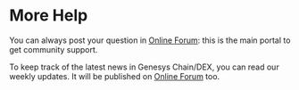 # More Help

You can always post your question in [Online Forum](https://community.genesys.network): this is the main portal to get community support.

To keep track of the latest news in Genesys Chain/DEX, you can read our weekly updates. It will be published on [Online Forum](https://community.genesys.network) too.


